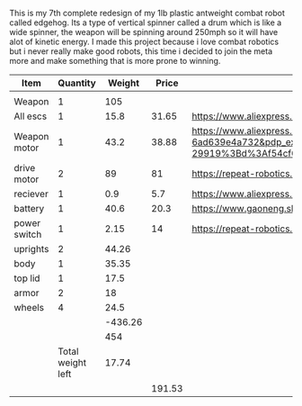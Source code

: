 This is my 7th complete redesign of my 1lb plastic antweight combat robot called edgehog. Its a type of vertical spinner called a drum which is like a wide spinner, the weapon will be spinning around 250mph so it will have alot of kinetic energy.
I made this project because i love combat robotics but i never really make good robots, this time i decided to join the meta more and make something that is more prone to winning. 







|Item        |Quantity         |Weight |Price |Link                                                                                                                                                                                                                                                                                                                                                                                                                                                                                                                                                                                                                                                                                                                                                    |
|------------|-----------------|-------|------|--------------------------------------------------------------------------------------------------------------------------------------------------------------------------------------------------------------------------------------------------------------------------------------------------------------------------------------------------------------------------------------------------------------------------------------------------------------------------------------------------------------------------------------------------------------------------------------------------------------------------------------------------------------------------------------------------------------------------------------------------------|
|            |                 |       |      |                                                                                                                                                                                                                                                                                                                                                                                                                                                                                                                                                                                                                                                                                                                                                        |
|Weapon      |1                |105    |      |                                                                                                                                                                                                                                                                                                                                                                                                                                                                                                                                                                                                                                                                                                                                                        |
|All escs    |1                |15.8   |31.65 |https://www.aliexpress.us/item/3256809637711999.html?spm=a2g0o.order_list.order_list_main.9.20c41802C01j1Z&gatewayAdapt=glo2usa                                                                                                                                                                                                                                                                                                                                                                                                                                                                                                                                                                                                                         |
|Weapon motor|1                |43.2   |38.88 |https://www.aliexpress.us/item/3256806796211325.html?spm=a2g0o.detail.similar_items.2.80d4oxqnoxqnAz&utparam-url=scene%3Aimage_search%7Cquery_from%3Adetail_bigimg%7Cx_object_id%3A1005006982526077%7C_p_origin_prod%3A1005005199266047&algo_pvid=eb8f66a2-cb6a-4bfd-bcdc-6ad639e4a732&algo_exp_id=eb8f66a2-cb6a-4bfd-bcdc-6ad639e4a732&pdp_ext_f=%7B%22order%22%3A%22250%22%2C%22orig_sl_item_id%22%3A%221005006982526077%22%2C%22orig_item_id%22%3A%221005005199266047%22%2C%22fromPage%22%3A%22search%22%7D&pdp_npi=6%40dis%21USD%2177.77%2138.88%21%21%21552.36%21276.18%21%4021033d6617604872019335777e8703%2112000038933432686%21sea%21US%212956977473%21X%211%210%21n_tag%3A-29919%3Bd%3Af54cf0c2%3Bm03_new_user%3A-29895&gatewayAdapt=4itemAdapt|
|drive motor |2                |89     |81    |https://repeat-robotics.com/buy/mini-mk4/ and https://repeat-robotics.com/buy/repeat-drive-4mm-shaft-replacement/                                                                                                                                                                                                                                                                                                                                                                                                                                                                                                                                                                                                                                       |
|reciever    |1                |0.9    |5.7   |https://www.aliexpress.us/item/3256804714662317.html?spm=a2g0o.order_list.order_list_main.37.20c41802C01j1Z&gatewayAdapt=glo2usa                                                                                                                                                                                                                                                                                                                                                                                                                                                                                                                                                                                                                        |
|battery     |1                |40.6   |20.3  |https://www.gaoneng.shop/products/gaoneng-gnb-4s-14.8v-350mah-60c-xt30-lipo-battery                                                                                                                                                                                                                                                                                                                                                                                                                                                                                                                                                                                                                                                                     |
|power switch|1                |2.15   |14    |https://repeat-robotics.com/buy/fingertech-switch/                                                                                                                                                                                                                                                                                                                                                                                                                                                                                                                                                                                                                                                                                                      |
|uprights    |2                |44.26  |      |                                                                                                                                                                                                                                                                                                                                                                                                                                                                                                                                                                                                                                                                                                                                                        |
|body        |1                |35.35  |      |                                                                                                                                                                                                                                                                                                                                                                                                                                                                                                                                                                                                                                                                                                                                                        |
|top lid     |1                |17.5   |      |                                                                                                                                                                                                                                                                                                                                                                                                                                                                                                                                                                                                                                                                                                                                                        |
|armor       |2                |18     |      |                                                                                                                                                                                                                                                                                                                                                                                                                                                                                                                                                                                                                                                                                                                                                        |
|wheels      |4                |24.5   |      |                                                                                                                                                                                                                                                                                                                                                                                                                                                                                                                                                                                                                                                                                                                                                        |
|            |                 |-436.26|      |                                                                                                                                                                                                                                                                                                                                                                                                                                                                                                                                                                                                                                                                                                                                                        |
|            |                 |454    |      |                                                                                                                                                                                                                                                                                                                                                                                                                                                                                                                                                                                                                                                                                                                                                        |
|            |Total weight left|17.74  |      |                                                                                                                                                                                                                                                                                                                                                                                                                                                                                                                                                                                                                                                                                                                                                        |
|            |                 |       |191.53|                                                                                                                                                                                                                                                                                                                                                                                                                                                                                                                                                                                                                                                                                                                                                        |
